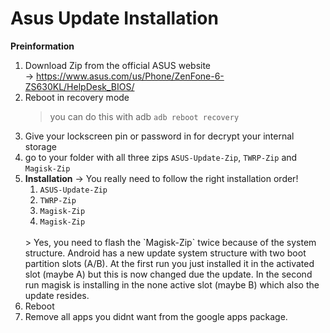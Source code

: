 # Asus Update Installation

**Preinformation**

1. Download Zip from the official ASUS website <br>
&rightarrow; https://www.asus.com/us/Phone/ZenFone-6-ZS630KL/HelpDesk_BIOS/
2. Reboot in recovery mode
   > you can do this with adb `adb reboot recovery`
3. Give your lockscreen pin or password in for decrypt your internal storage
4. go to your folder with all three zips `ASUS-Update-Zip`, `TWRP-Zip` and `Magisk-Zip`
5. **Installation**
   &rightarrow; You really need to follow the right installation order!
   1. `ASUS-Update-Zip`
   2. `TWRP-Zip`
   3. `Magisk-Zip`
   4. `Magisk-Zip`
   <br>
   > Yes, you need to flash the `Magisk-Zip` twice because of the system structure. Android has a new update system structure with two boot partition slots (A/B). At the first run you just installed it in the activated slot (maybe A) but this is now changed due the update. In the second run magisk is installing in the none active slot (maybe B) which also the update resides.
6. Reboot
7. Remove all apps you didnt want from the google apps package.
